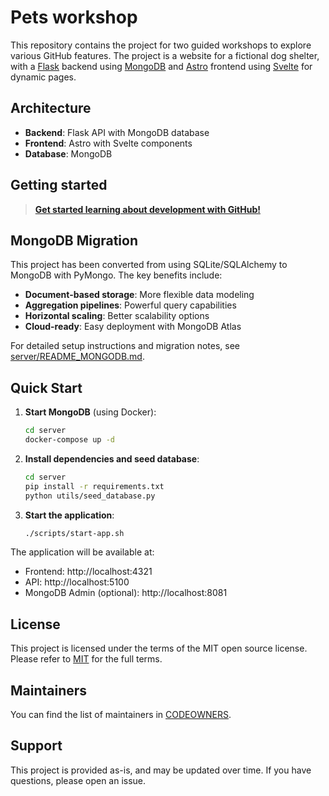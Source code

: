 # Pets workshop

This repository contains the project for two guided workshops to explore various GitHub features. The project is a website for a fictional dog shelter, with a [Flask](https://flask.palletsprojects.com/en/stable/) backend using [MongoDB](https://www.mongodb.com/) and [Astro](https://astro.build/) frontend using [Svelte](https://svelte.dev/) for dynamic pages.

## Architecture

- **Backend**: Flask API with MongoDB database
- **Frontend**: Astro with Svelte components
- **Database**: MongoDB

## Getting started

> **[Get started learning about development with GitHub!](./content/README.md)**

## MongoDB Migration

This project has been converted from using SQLite/SQLAlchemy to MongoDB with PyMongo. The key benefits include:

- **Document-based storage**: More flexible data modeling
- **Aggregation pipelines**: Powerful query capabilities
- **Horizontal scaling**: Better scalability options
- **Cloud-ready**: Easy deployment with MongoDB Atlas

For detailed setup instructions and migration notes, see [server/README_MONGODB.md](./server/README_MONGODB.md).

## Quick Start

1. **Start MongoDB** (using Docker):
   ```bash
   cd server
   docker-compose up -d
   ```

2. **Install dependencies and seed database**:
   ```bash
   cd server
   pip install -r requirements.txt
   python utils/seed_database.py
   ```

3. **Start the application**:
   ```bash
   ./scripts/start-app.sh
   ```

The application will be available at:
- Frontend: http://localhost:4321
- API: http://localhost:5100
- MongoDB Admin (optional): http://localhost:8081

## License 

This project is licensed under the terms of the MIT open source license. Please refer to [MIT](./LICENSE.txt) for the full terms.

## Maintainers 

You can find the list of maintainers in [CODEOWNERS](./.github/CODEOWNERS).

## Support

This project is provided as-is, and may be updated over time. If you have questions, please open an issue.
